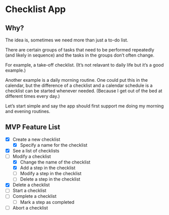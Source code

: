 # Checklist App

## Why?

The idea is, sometimes we need more than just a to-do list.

There are certain groups of tasks that need to be performed repeatedly (and likely in sequence) and the tasks in the groups don’t often change.

For example, a take-off checklist. (It’s not relavant to daily life but it’s a good example.)

Another example is a daily morning routine. One could put this in the calendar, but the difference of a checklist and a calendar schedule is a checklist can be started whenever needed. (Because I get out of the bed at different times every day.)

Let’s start simple and say the app should first support me doing my morning and evening routines.

## MVP Feature List

- [x] Create a new checklist
    - [x] Specify a name for the checklist
- [x] See a list of checklists
- [ ] Modify a checklist
    - [x] Change the name of the checklist
    - [x] Add a step in the checklist
    - [ ] Modify a step in the checklist
    - [ ] Delete a step in the checklist
- [x] Delete a checklist 
- [ ] Start a checklist
- [ ] Complete a checklist
    - [ ] Mark a step as completed
- [ ] Abort a checklist
